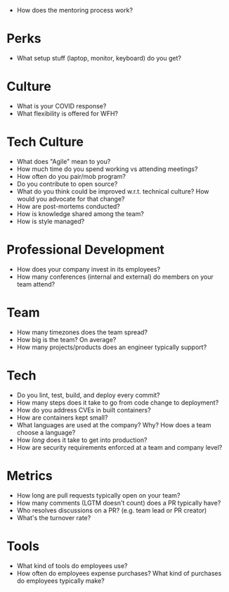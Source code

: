 * How does the mentoring process work?

# Perks
* What setup stuff (laptop, monitor, keyboard) do you get?

# Culture
* What is your COVID response?
* What flexibility is offered for WFH?

# Tech Culture
* What does "Agile" mean to you?
* How much time do you spend working vs attending meetings?
* How often do you pair/mob program?
* Do you contribute to open source?
* What do you think could be improved w.r.t. technical culture? How would you advocate for that change?
* How are post-mortems conducted?
* How is knowledge shared among the team?
* How is style managed?

# Professional Development
* How does your company invest in its employees?
* How many conferences (internal and external) do members on your team attend?

# Team
* How many timezones does the team spread?
* How big is the team? On average?
* How many projects/products does an engineer typically support?

# Tech
* Do you lint, test, build, and deploy every commit?
* How many steps does it take to go from code change to deployment?
* How do you address CVEs in built containers?
* How are containers kept small?
* What languages are used at the company? Why? How does a team choose a language?
* How _long_ does it take to get into production?
* How are security requirements enforced at a team and company level?

# Metrics
* How long are pull requests typically open on your team?
* How many comments (LGTM doesn't count) does a PR typically have?
* Who resolves discussions on a PR? (e.g. team lead or PR creator)
* What's the turnover rate?

# Tools
* What kind of tools do employees use?
* How often do employees expense purchases? What kind of purchases do employees typically make?
